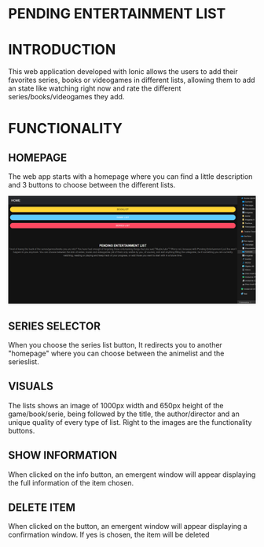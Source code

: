 # PENDING ENTERTAINMENT LIST

# INTRODUCTION

This web application developed with Ionic allows the users to add their favorites series, books or videogames in different lists, allowing them to add an state like watching right now and rate the different series/books/videogames they add.

# FUNCTIONALITY

## HOMEPAGE

The web app starts with a homepage where you can find a little description and 3 buttons to choose between the different lists.

<img src="README IMAGES/homepage.PNG">



## SERIES SELECTOR

When you choose the series list button, It redirects you to another "homepage" where you can choose between the animelist and the serieslist.

## VISUALS

The lists shows an image of 1000px width and 650px height of the game/book/serie, being followed by the title, the author/director and an unique quality of every type of list. Right to the images are the functionality buttons.

## SHOW INFORMATION

When clicked on the info button, an emergent window will appear displaying the full information of the item chosen.

## DELETE ITEM

When clicked on the button, an emergent window will appear displaying a confirmation window. If yes is chosen, the item will be deleted



